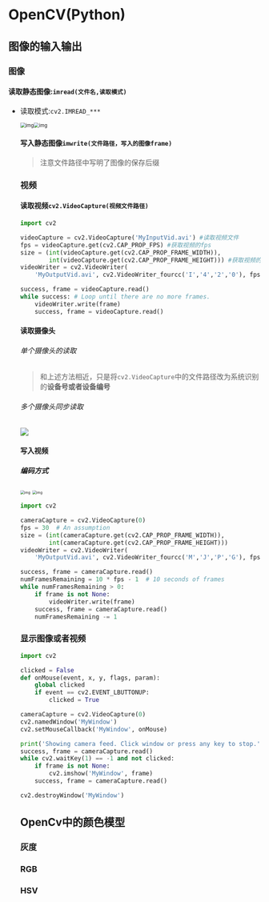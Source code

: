 # OpenCV(Python)

## 图像的输入输出

### 图像

#### 读取静态图像:`imread(文件名,读取模式)`

* 读取模式:`cv2.IMREAD_***`

  <img src="file:///home/dllr/.config/weixin/wechat/users/wxid_lrqo8yv8sgan22/message/cache/9e20f478899dc29eb19741386f9343c8/image/2022-08/42_1661339022_hd" alt="img" style="zoom: 67%;" /><img src="/home/dllr/Desktop/notebook/opencv笔记/OpenCV(Python).assets/43_1661339049_hd" alt="img" style="zoom: 67%;" />

  #### 写入静态图像`imwrite(文件路径，写入的图像frame)`

  > 注意文件路径中写明了图像的保存后缀

  ### 视频

  #### 读取视频`cv2.VideoCapture(视频文件路径)`

  ```python
  import cv2
  
  videoCapture = cv2.VideoCapture('MyInputVid.avi') #读取视频文件
  fps = videoCapture.get(cv2.CAP_PROP_FPS) #获取视频的fps
  size = (int(videoCapture.get(cv2.CAP_PROP_FRAME_WIDTH)),
          int(videoCapture.get(cv2.CAP_PROP_FRAME_HEIGHT))) #获取视频的frame尺寸
  videoWriter = cv2.VideoWriter(
      'MyOutputVid.avi', cv2.VideoWriter_fourcc('I','4','2','0'), fps, size) #写入视频，注意此处需要说明视频的编码方式
  
  success, frame = videoCapture.read()
  while success: # Loop until there are no more frames.
      videoWriter.write(frame)
      success, frame = videoCapture.read()
  ```

  #### 读取摄像头

  ###### 单个摄像头的读取

  > 和上述方法相近，只是将`cv2.VideoCapture`中的文件路径改为系统识别的**设备号或者设备编号**

  ###### 多个摄像头同步读取

  ![](/home/dllr/Desktop/notebook/opencv笔记/OpenCV(Python).assets/036-i.jpg)

  #### 写入视频

  ##### 编码方式

  <img src="/home/dllr/Desktop/notebook/opencv笔记/OpenCV(Python).assets/53_1661339658_hd" alt="img" style="zoom:50%;" />

  <img src="/home/dllr/Desktop/notebook/opencv笔记/OpenCV(Python).assets/54_1661339881_hd" alt="img" style="zoom:50%;" />

  ```python
  import cv2
  
  cameraCapture = cv2.VideoCapture(0)
  fps = 30  # An assumption
  size = (int(cameraCapture.get(cv2.CAP_PROP_FRAME_WIDTH)),
          int(cameraCapture.get(cv2.CAP_PROP_FRAME_HEIGHT)))
  videoWriter = cv2.VideoWriter(
      'MyOutputVid.avi', cv2.VideoWriter_fourcc('M','J','P','G'), fps, size)
  
  success, frame = cameraCapture.read()
  numFramesRemaining = 10 * fps - 1  # 10 seconds of frames
  while numFramesRemaining > 0:
      if frame is not None:
          videoWriter.write(frame)
      success, frame = cameraCapture.read()
      numFramesRemaining -= 1
  ```

  ### 显示图像或者视频

  ```python
  import cv2
  
  clicked = False
  def onMouse(event, x, y, flags, param):
      global clicked
      if event == cv2.EVENT_LBUTTONUP:
          clicked = True
  
  cameraCapture = cv2.VideoCapture(0)
  cv2.namedWindow('MyWindow')
  cv2.setMouseCallback('MyWindow', onMouse)
  
  print('Showing camera feed. Click window or press any key to stop.')
  success, frame = cameraCapture.read()
  while cv2.waitKey(1) == -1 and not clicked:
      if frame is not None:
          cv2.imshow('MyWindow', frame)
      success, frame = cameraCapture.read()
  
  cv2.destroyWindow('MyWindow')
  ```

  ## OpenCv中的颜色模型

  ### 灰度

  ### RGB

  ### HSV